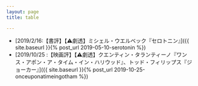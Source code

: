 ```yaml
---
layout: page
title: table

---
```


-  [2019/2/16:【書評】【&#x26A0;劇透】ミシェル・ウエルベック『セロトニン』]({{ site.baseurl }}{% post_url 2019-05-10-serotonin %})
- [2019/10/25 :【映画評】【&#x26A0;劇透】クエンティン・タランティーノ『ワンス・アポン・ア・タイム・イン・ハリウッド』、トッド・フィリップス『ジョーカー』]({{ site.baseurl }}{% post_url 2019-10-25-onceuponatimeingotham %})
